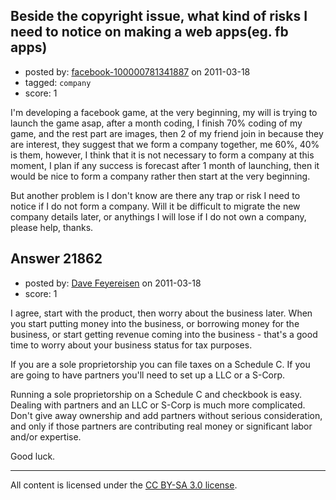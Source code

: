 ## Beside the copyright issue, what kind of risks I need to notice on making a web apps(eg. fb apps)

- posted by: [facebook-100000781341887](https://stackexchange.com/users/-1/8742-facebook-100000781341887) on 2011-03-18
- tagged: `company`
- score: 1

I'm developing a facebook game, at the very beginning, my will is trying to launch the game asap, after a month coding, I finish 70% coding of my game, and the rest part are images, then 2 of my friend join in because they are interest, they suggest that we form a company together, me 60%, 40% is them, however, I think that it is not necessary to form a company at this moment, I plan if any success is forecast after 1 month of launching, then it would be nice to form a company rather then start at the very beginning.

But another problem is I don't know are there any trap or risk I need to notice if I do not form a company. Will it be difficult to migrate the new company details later, or anythings I will lose if I do not own a company, please help, thanks.


## Answer 21862

- posted by: [Dave Feyereisen](https://stackexchange.com/users/-1/8565-dave-feyereisen) on 2011-03-18
- score: 1

I agree, start with the product, then worry about the business later.  When you start putting money into the business, or borrowing money for the business, or start getting revenue coming into the business - that's a good time to worry about your business status for tax purposes.  

If you are a sole proprietorship you can file taxes on a Schedule C.  If you are going to have partners you'll need to set up a LLC or a S-Corp.  

Running a sole proprietorship on a Schedule C and checkbook is easy.  Dealing with partners and an LLC or S-Corp is much more complicated.  Don't give away ownership and add partners without serious consideration, and only if those partners are contributing real money or significant labor and/or expertise.  

Good luck.
 



---

All content is licensed under the [CC BY-SA 3.0 license](https://creativecommons.org/licenses/by-sa/3.0/).
